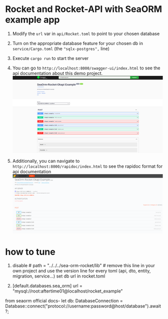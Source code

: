 # Rocket and Rocket-API with SeaORM example app

1. Modify the `url` var in `api/Rocket.toml` to point to your chosen database

1. Turn on the appropriate database feature for your chosen db in `service/Cargo.toml` (the `"sqlx-postgres",` line)

1. Execute `cargo run` to start the server

1. You can go to ```http://localhost:8000/swagger-ui/index.html``` to see the api documentation about this demo project.
   ![swagger](swagger.png)
1. Additionally, you can navigate to ```http://localhost:8000/rapidoc/index.html``` to see the rapidoc format for api documentation 
   ![rapidoc](rapidoc.png)

# how to tune

1. disable # path = "../../../sea-orm-rocket/lib" # remove this line in your own project and use the version line for every toml (api, dto, entity, migration, service...)
set db url in rocket.toml

2. [default.databases.sea_orm]
url = "mysql://root:aftertime01@localhost/rocket_example"

from seaorm official docs- let db: DatabaseConnection = Database::connect("protocol://username:password@host/database").await?;